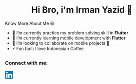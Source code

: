 ### <h1 align="center">Hi Bro, i'm Irman Yazid 👋</h1>

Know More About Me 😃
- 🔭 I’m currently practice my problem solving skill in **Flutter**
- 🌱 I’m currently learning mobile development with **Flutter**
- 👯 I’m looking to collaborate on mobile projects :iphone: 
- ⚡ Fun fact: I love Indonesian Coffee

### Connect with me:
[<img align="left" alt="LinkedIn" width="26px" src="linkedin.png" title="Linkedin: Irman Yazid"/>](https://www.linkedin.com/in/irman-yazid-925105174/)
